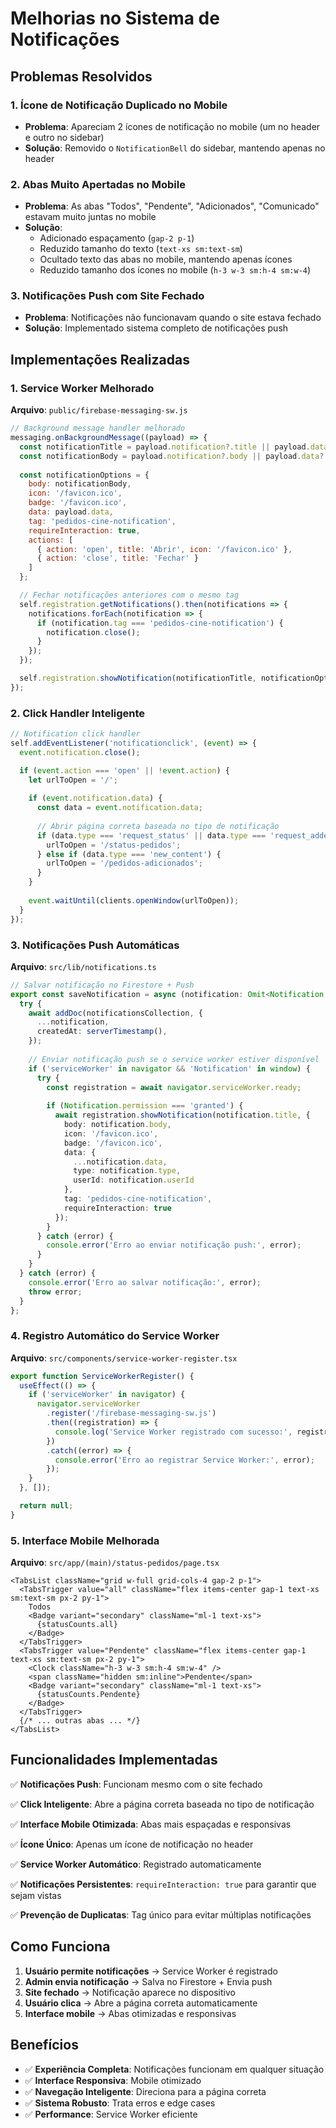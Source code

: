 # Melhorias no Sistema de Notificações

## Problemas Resolvidos

### 1. **Ícone de Notificação Duplicado no Mobile**
- **Problema**: Apareciam 2 ícones de notificação no mobile (um no header e outro no sidebar)
- **Solução**: Removido o `NotificationBell` do sidebar, mantendo apenas no header

### 2. **Abas Muito Apertadas no Mobile**
- **Problema**: As abas "Todos", "Pendente", "Adicionados", "Comunicado" estavam muito juntas no mobile
- **Solução**: 
  - Adicionado espaçamento (`gap-2 p-1`)
  - Reduzido tamanho do texto (`text-xs sm:text-sm`)
  - Ocultado texto das abas no mobile, mantendo apenas ícones
  - Reduzido tamanho dos ícones no mobile (`h-3 w-3 sm:h-4 sm:w-4`)

### 3. **Notificações Push com Site Fechado**
- **Problema**: Notificações não funcionavam quando o site estava fechado
- **Solução**: Implementado sistema completo de notificações push

## Implementações Realizadas

### 1. **Service Worker Melhorado**

**Arquivo**: `public/firebase-messaging-sw.js`

```javascript
// Background message handler melhorado
messaging.onBackgroundMessage((payload) => {
  const notificationTitle = payload.notification?.title || payload.data?.title || 'Nova Notificação';
  const notificationBody = payload.notification?.body || payload.data?.body || 'Você tem uma nova notificação';
  
  const notificationOptions = {
    body: notificationBody,
    icon: '/favicon.ico',
    badge: '/favicon.ico',
    data: payload.data,
    tag: 'pedidos-cine-notification',
    requireInteraction: true,
    actions: [
      { action: 'open', title: 'Abrir', icon: '/favicon.ico' },
      { action: 'close', title: 'Fechar' }
    ]
  };

  // Fechar notificações anteriores com o mesmo tag
  self.registration.getNotifications().then(notifications => {
    notifications.forEach(notification => {
      if (notification.tag === 'pedidos-cine-notification') {
        notification.close();
      }
    });
  });

  self.registration.showNotification(notificationTitle, notificationOptions);
});
```

### 2. **Click Handler Inteligente**

```javascript
// Notification click handler
self.addEventListener('notificationclick', (event) => {
  event.notification.close();

  if (event.action === 'open' || !event.action) {
    let urlToOpen = '/';
    
    if (event.notification.data) {
      const data = event.notification.data;
      
      // Abrir página correta baseada no tipo de notificação
      if (data.type === 'request_status' || data.type === 'request_added' || data.type === 'communication') {
        urlToOpen = '/status-pedidos';
      } else if (data.type === 'new_content') {
        urlToOpen = '/pedidos-adicionados';
      }
    }
    
    event.waitUntil(clients.openWindow(urlToOpen));
  }
});
```

### 3. **Notificações Push Automáticas**

**Arquivo**: `src/lib/notifications.ts`

```typescript
// Salvar notificação no Firestore + Push
export const saveNotification = async (notification: Omit<Notification, 'id' | 'createdAt'>): Promise<void> => {
  try {
    await addDoc(notificationsCollection, {
      ...notification,
      createdAt: serverTimestamp(),
    });
    
    // Enviar notificação push se o service worker estiver disponível
    if ('serviceWorker' in navigator && 'Notification' in window) {
      try {
        const registration = await navigator.serviceWorker.ready;
        
        if (Notification.permission === 'granted') {
          await registration.showNotification(notification.title, {
            body: notification.body,
            icon: '/favicon.ico',
            badge: '/favicon.ico',
            data: {
              ...notification.data,
              type: notification.type,
              userId: notification.userId
            },
            tag: 'pedidos-cine-notification',
            requireInteraction: true
          });
        }
      } catch (error) {
        console.error('Erro ao enviar notificação push:', error);
      }
    }
  } catch (error) {
    console.error('Erro ao salvar notificação:', error);
    throw error;
  }
};
```

### 4. **Registro Automático do Service Worker**

**Arquivo**: `src/components/service-worker-register.tsx`

```typescript
export function ServiceWorkerRegister() {
  useEffect(() => {
    if ('serviceWorker' in navigator) {
      navigator.serviceWorker
        .register('/firebase-messaging-sw.js')
        .then((registration) => {
          console.log('Service Worker registrado com sucesso:', registration);
        })
        .catch((error) => {
          console.error('Erro ao registrar Service Worker:', error);
        });
    }
  }, []);

  return null;
}
```

### 5. **Interface Mobile Melhorada**

**Arquivo**: `src/app/(main)/status-pedidos/page.tsx`

```tsx
<TabsList className="grid w-full grid-cols-4 gap-2 p-1">
  <TabsTrigger value="all" className="flex items-center gap-1 text-xs sm:text-sm px-2 py-1">
    Todos
    <Badge variant="secondary" className="ml-1 text-xs">
      {statusCounts.all}
    </Badge>
  </TabsTrigger>
  <TabsTrigger value="Pendente" className="flex items-center gap-1 text-xs sm:text-sm px-2 py-1">
    <Clock className="h-3 w-3 sm:h-4 sm:w-4" />
    <span className="hidden sm:inline">Pendente</span>
    <Badge variant="secondary" className="ml-1 text-xs">
      {statusCounts.Pendente}
    </Badge>
  </TabsTrigger>
  {/* ... outras abas ... */}
</TabsList>
```

## Funcionalidades Implementadas

✅ **Notificações Push**: Funcionam mesmo com o site fechado

✅ **Click Inteligente**: Abre a página correta baseada no tipo de notificação

✅ **Interface Mobile Otimizada**: Abas mais espaçadas e responsivas

✅ **Ícone Único**: Apenas um ícone de notificação no header

✅ **Service Worker Automático**: Registrado automaticamente

✅ **Notificações Persistentes**: `requireInteraction: true` para garantir que sejam vistas

✅ **Prevenção de Duplicatas**: Tag único para evitar múltiplas notificações

## Como Funciona

1. **Usuário permite notificações** → Service Worker é registrado
2. **Admin envia notificação** → Salva no Firestore + Envia push
3. **Site fechado** → Notificação aparece no dispositivo
4. **Usuário clica** → Abre a página correta automaticamente
5. **Interface mobile** → Abas otimizadas e responsivas

## Benefícios

- ✅ **Experiência Completa**: Notificações funcionam em qualquer situação
- ✅ **Interface Responsiva**: Mobile otimizado
- ✅ **Navegação Inteligente**: Direciona para a página correta
- ✅ **Sistema Robusto**: Trata erros e edge cases
- ✅ **Performance**: Service Worker eficiente
